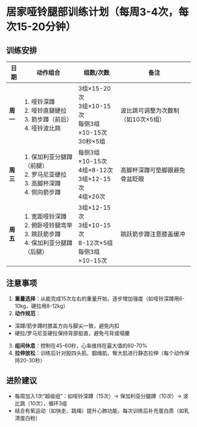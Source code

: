 # 居家哑铃腿部训练计划（每周3-4次，每次15-20分钟）

## ​**训练安排**
| ​**日期**​ | ​**动作组合**​                                            | ​**组数/次数**​                                       | ​**备注**​            |
| -------- | ----------------------------------------------------- | ------------------------------------------------- | ------------------- |
| ​**周一**​ | 1. 哑铃深蹲<br>2. 哑铃直腿硬拉<br>3. 箭步蹲（前后）<br>4. 哑铃波比跳        | 3组×15-20次<br>3组×10-15次<br>每侧3组×10-15次<br>30秒×5组   | 波比跳可调整为次数制（如10次×5组） |
| ​**周三**​ | 1. 保加利亚分腿蹲（前腿）<br>2. 罗马尼亚硬拉<br>3. 高脚杯深蹲<br>4. 侧向箭步蹲   | 每侧3组×10-15次<br>4组×8-12次<br>3组×12-15次<br>4组×20次    | 高脚杯深蹲可垫脚跟避免骨盆眨眼     |
| ​**周五**​ | 1. 宽距哑铃深蹲<br>2. 俯卧哑铃腿弯举<br>3. 跳跃箭步蹲<br>4. 保加利亚分腿蹲（后腿） | 3组×12-15次<br>3组×10-15次<br>8-12次×5组<br>每侧3组×10-15次 | 跳跃箭步蹲注意膝盖缓冲         |

## ​**注意事项**
1. ​**重量选择**：从能完成15次左右的重量开始，逐步增加强度（如哑铃深蹲用6-10kg，硬拉用8-12kg）
2. ​**动作规范**：  
  - 深蹲/箭步蹲时膝盖方向与脚尖一致，避免内扣
  - 硬拉/罗马尼亚硬拉保持背部挺直，避免弓背或塌腰
3. ​**组间休息**：控制在45-60秒，心率维持在最大值的60-70%
4. ​**拉伸放松**：训练后针对股四头肌、腘绳肌、臀大肌进行静态拉伸（每个动作保持20-30秒）
## ​**进阶建议**
- 每周加入1次“超级组”：如哑铃深蹲（15次）→ 保加利亚分腿蹲（10次）→ 波比跳（10次），循环3组
- 结合有氧运动（如快走、跳绳）提升心肺功能，每次训练后补充蛋白质（如乳清蛋白粉）